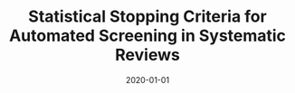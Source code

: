 ---
title: "Statistical Stopping Criteria for Automated Screening in Systematic Reviews"
collection: publications
permalink: /publications/26
date: 2020-01-01
venue: "Systematic Reviews"
citation: "<b>Callaghan, Max</b>, Müller-Hansen, Finn. (2020). &quot;Statistical Stopping Criteria for Automated Screening in Systematic Reviews.&quot; <i>Systematic Reviews</i>. ()."
doi: "10.21203/rs.2.18218/v2"
---